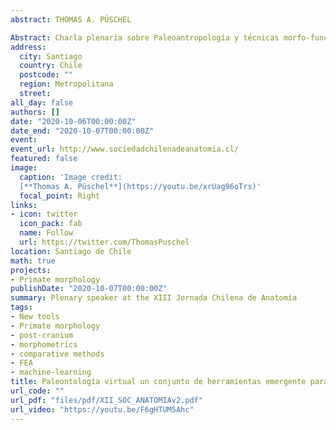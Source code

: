 ```yaml
---
abstract: THOMAS A. PÜSCHEL

Abstract: Charla plenaria sobre Paleoantropología y técnicas morfo-funcionales virtuales presentada en en las XIII Jornadas Chilenas de Anatomía (Sociedad Chilena de Anatomía). 
address:
  city: Santiago
  country: Chile
  postcode: ""
  region: Metropolitana
  street: 
all_day: false
authors: []
date: "2020-10-06T00:00:00Z"
date_end: "2020-10-07T00:00:00Z"
event: 
event_url: http://www.sociedadchilenadeanatomia.cl/
featured: false
image:
  caption: 'Image credit: 
  [**Thomas A. Püschel**](https://youtu.be/xrUag96oTrs)'
  focal_point: Right
links:
- icon: twitter
  icon_pack: fab
  name: Follow
  url: https://twitter.com/ThomasPuschel
location: Santiago de Chile
math: true
projects:
- Primate morphology
publishDate: "2020-10-07T00:00:00Z"
summary: Plenary speaker at the XIII Jornada Chilena de Anatomía
tags:
- New tools
- Primate morphology
- post-cranium
- morphometrics
- comparative methods
- FEA
- machine-learning
title: Paleontología virtual un conjunto de herramientas emergente para análisis morfo-funcionales en contextos evolutivos
url_code: ""
url_pdf: "files/pdf/XII_SOC_ANATOMIAv2.pdf"
url_video: "https://youtu.be/F6gHTUM5Ahc"
---
```

